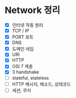 # Network 정리

- [X] 인터넷 작동 원리
- [X] TCP / IP
- [X] PORT 포트
- [X] DNS
- [X] 도메인 네임
- [X] URI
- [X] HTTP
- [X] OSI 7 계층
- [X] 3 handshake
- [ ] stateful, stateless
- [ ] HTTP 메시지, 메소드, 상태코드
- [ ] 세션, 쿠키
